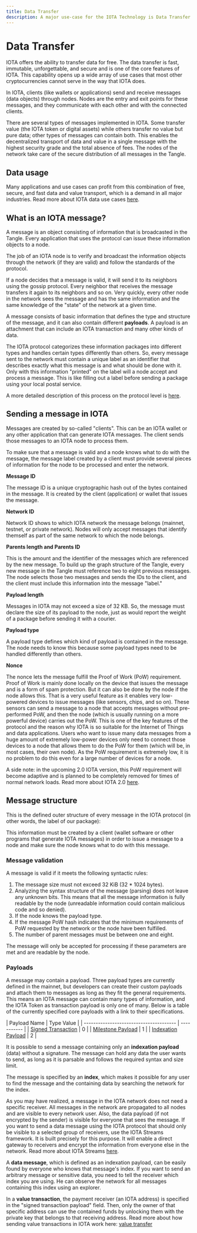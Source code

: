 ```yaml
---
title: Data Transfer
description: A major use-case for the IOTA Technology is Data Transfer. Learn how it works.
---
```


# Data Transfer

IOTA offers the ability to transfer data for free. The data transfer is fast, immutable, unforgettable, and secure and is one of the core features of IOTA. This capability opens up a wide array of use cases that most other cryptocurrencies cannot serve in the way that IOTA does.

In IOTA, clients (like wallets or applications) send and receive messages (data objects) through nodes. Nodes are the entry and exit points for these messages, and they communicate with each other and with the connected clients.

There are several types of messages implemented in IOTA. Some transfer value (the IOTA token or digital assets) while others transfer no value but pure data; other types of messages can contain both. This enables the decentralized transport of data and value in a single message with the highest security grade and the total absence of fees. The nodes of the network take care of the secure distribution of all messages in the Tangle.

## Data usage

Many applications and use cases can profit from this combination of free, secure, and fast data and value transport, which is a demand in all major industries. Read more about IOTA data use cases [here](https://www.iota.org/solutions/industries).

## What is an IOTA message?

A message is an object consisting of information that is broadcasted in the Tangle. Every application that uses the protocol can issue these information objects to a node.

The job of an IOTA node is to verify and broadcast the information objects through the network (if they are valid) and follow the standards of the protocol.

If a node decides that a message is valid, it will send it to its neighbors using the gossip protocol. Every neighbor that receives the message transfers it again to its neighbors and so on. Very quickly, every other node in the network sees the message and has the same information and the same knowledge of the "state" of the network at a given time.

A message consists of basic information that defines the type and structure of the message, and it can also contain different **payloads**. A payload is an attachment that can include an IOTA transaction and many other kinds of data.

The IOTA protocol categorizes these information packages into different types and handles certain types differently than others. So, every message sent to the network must contain a unique label as an identifier that describes exactly what this message is and what should be done with it. Only with this information "printed" on the label will a node accept and process a message. This is like filling out a label before sending a package using your local postal service.

A more detailed description of this process on the protocol level is [here](https://github.com/iotaledger/protocol-rfcs/blob/33570042d8f2241ecc9a9104f5eb38fbf4bc3c95/text/0017-message/0017-message.md).

## Sending a message in IOTA

Messages are created by so-called "clients". This can be an IOTA wallet or any other application that can generate IOTA messages. The client sends those messages to an IOTA node to process them.

To make sure that a message is valid and a node knows what to do with the message, the message label created by a client must provide several pieces of information for the node to be processed and enter the network.

**Message ID**

The message ID is a unique cryptographic hash out of the bytes contained in the message. It is created by the client (application) or wallet that issues the message.

**Network ID**

Network ID shows to which IOTA network the message belongs (mainnet, testnet, or private network). Nodes will only accept messages that identify themself as part of the same network to which the node belongs.

**Parents length and Parents ID**

This is the amount and the identifier of the messages which are referenced by the new message. To build up the graph structure of the Tangle, every new message in the Tangle must reference two to eight previous messages. The node selects those two messages and sends the IDs to the client, and the client must include this information into the message "label."

**Payload length**

Messages in IOTA may not exceed a size of 32 KB. So, the message must declare the size of its payload to the node, just as would report the weight of a package before sending it with a courier.

**Payload type**

A payload type defines which kind of payload is contained in the message. The node needs to know this because some payload types need to be handled differently than others.

**Nonce**

The nonce lets the message fulfill the Proof of Work (PoW) requirement. Proof of Work is mainly done locally on the device that issues the message and is a form of spam protection. But it can also be done by the node if the node allows this. That is a very useful feature as it enables very low-powered devices to issue messages (like sensors, chips, and so on). These sensors can send a message to a node that accepts messages without pre-performed PoW, and then the node (which is usually running on a more powerful device) carries out the PoW. This is one of the key features of the protocol and the reason why IOTA is so suitable for the Internet of Things and data applications. Users who want to issue many data messages from a huge amount of extremely low-power devices only need to connect those devices to a node that allows them to do the PoW for them (which will be, in most cases, their own node). As the PoW requirement is extremely low, it is no problem to do this even for a large number of devices for a node.

A side note: in the upcoming 2.0 IOTA version, this PoW requirement will become adaptive and is planned to be completely removed for times of normal network loads. Read more about IOTA 2.0 [here](https://blog.iota.org/path-towards-full-decentralization-with-iota-2-0/).

## Message structure

This is the defined outer structure of every message in the IOTA protocol (in other words, the label of our package):

This information must be created by a client (wallet software or other programs that generate IOTA messages) in order to issue a message to a node and make sure the node knows what to do with this message.

### Message validation

A message is valid if it meets the following syntactic rules:

1. The message size must not exceed 32 KiB (32 \* 1024 bytes).
2. Analyzing the syntax structure of the message (parsing) does not leave any unknown bits. This means that all the message information is fully readable by the node (unreadable information could contain malicious code and so denied).
3. If the node knows the payload type.
4. If the message PoW hash indicates that the minimum requirements of PoW requested by the network or the node have been fulfilled.
5. The number of parent messages must be between one and eight.

The message will only be accepted for processing if these parameters are met and are readable by the node.

### Payloads

A message may contain a payload. Three payload types are currently defined in the mainnet, but developers can create their custom payloads and attach them to messages as long as they fit the general requirements. This means an IOTA message can contain many types of information, and the IOTA Token as transaction payload is only one of many. Below is a table of the currently specified core payloads with a link to their specifications.

| Payload Name | Type Value | | --------------------------------------- | ----------- | | [Signed Transaction](https://wallet-lib.docs.iota.org/specs/index.html#signedtransactionpayload) | 0 | | [Milestone Payload](https://github.com/jakubcech/protocol-rfcs/tree/jakubcech-milestonepayload) | 1 | | [Indexation Payload](https://wallet-lib.docs.iota.org/specs/index.html#indexationpayload) | 2 |

It is possible to send a message containing only an **indexation payload** (data) without a signature. The message can hold any data the user wants to send, as long as it is parsable and follows the required syntax and size limit.

The message is specified by an **index**, which makes it possible for any user to find the message and the containing data by searching the network for the index.

As you may have realized, a message in the IOTA network does not need a specific receiver. All messages in the network are propagated to all nodes and are visible to every network user. Also, the data payload (if not encrypted by the sender) is visible for everyone that sees the message. If you want to send a data message using the IOTA protocol that should only be visible to a selected group of receivers, use the IOTA Streams framework. It is built precisely for this purpose. It will enable a direct gateway to receivers and encrypt the information from everyone else in the network. Read more about IOTA Streams [here](https://www.iota.org/solutions/streams).

A **data message**, which is defined as an indexation payload, can be easily found by everyone who knows that message's index. If you want to send an arbitrary message or sensitive data, you need to tell the receiver which index you are using. He can observe the network for all messages containing this index using an explorer.

In a **value transaction**, the payment receiver (an IOTA address) is specified in the "signed transaction payload" field. Then, only the owner of that specific address can use the contained funds by unlocking them with the private key that belongs to that receiving address. Read more about how sending value transactions in IOTA work here: [value transfer](https://wiki.iota.org/docs/learn/about-iota/value-transfer)
